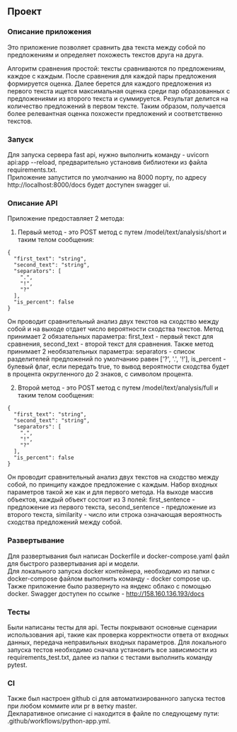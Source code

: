 ## Проект
### Описание приложения
Это приложение позволяет сравнить два текста между собой по предложениям и определяет 
похожесть текстов друга на друга.  

Алгоритм сравнения простой: тексты сравниваются по предложениям, каждое с каждым. 
После сравнения для каждой пары предложения формируется оценка. 
Далее берется для каждого предложения из первого текста ищется максимальная оценка среди пар образованных с предложениями из второго текста и суммируется.
Результат делится на количество предложений в первом тексте.
Таким образом, получается более релевантная оценка похожести предложений и соответственно текстов.

### Запуск
Для запуска сервера fast api, нужно выполнить команду - uvicorn api:app --reload, предварительно установив библиотеки
из файла requirements.txt.  
Приложение запустится по умолчанию на 8000 порту, по адресу http://localhost:8000/docs будет доступен swagger ui.  

### Описание API
Приложение предоставляет 2 метода:  
1. Первый метод - это POST метод с путем /model/text/analysis/short и таким телом сообщения:  
```
{
  "first_text": "string",
  "second_text": "string",
  "separators": [
    ".",
    "!",
    "?"
  ],
  "is_percent": false
}
```
Он проводит сравнительный анализ двух текстов на сходство между собой и на выходе отдает число вероятности
сходства текстов. Метод принимает 2 обязательных параметра: first_text - первый текст для сравнения, second_text - 
второй текст для сравнения. Также метод принимает 2 необязательных параметра: separators - список разделителей предложений
по умолчанию равен ['?', '.', '!'], is_percent - булевый флаг, если передать true, то вывод вероятности сходства будет
в процента округленного до 2 знаков, с символом процента.  

2. Второй метод - это POST метод с путем /model/text/analysis/full и таким телом сообщения:  
```
{
  "first_text": "string",
  "second_text": "string",
  "separators": [
    ".",
    "!",
    "?"
  ],
  "is_percent": false
}
```  
Он проводит сравнительный анализ двух текстов на сходство между собой, по принципу каждое предложение с
каждым. Набор входных параметров такой же как и для первого метода. На выходе массив объектов, каждый объект состоит
из 3 полей: first_sentence - предложение из первого текста, second_sentence - предложение из второго текста,
similarity - число или строка означающая вероятность сходства предложений между собой.

### Развертывание
Для развертывания был написан Dockerfile и docker-compose.yaml файл для быстрого развертывания api и модели.  
Для локального запуска docker контейнера, необходимо из папки с docker-compose файлом выполнить команду - docker compose up.  
Также приложение было развернуто на яндекс облако с помощью docker. 
Swagger доступен по ссылке - http://158.160.136.193/docs

### Тесты
Были написаны тесты для api.
Тесты покрывают основные сценарии использования api, такие как проверка корректности ответа от входных данных,
передача неправильных входных параметров. Для локального запуска тестов необходимо сначала установить
все зависимости из requirements_test.txt, далее из папки  с тестами выполнить команду pytest.

### CI
Также был настроен github ci для автоматизированного запуска тестов при любом коммите или pr в ветку master.  
Декларативное описание ci находится в файле по следующему пути: .github/workflows/python-app.yml.